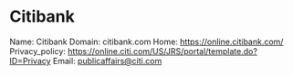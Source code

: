 
# Citibank

Name: Citibank
Domain: citibank.com
Home: https://online.citibank.com/
Privacy_policy: https://online.citi.com/US/JRS/portal/template.do?ID=Privacy
Email: publicaffairs@citi.com
